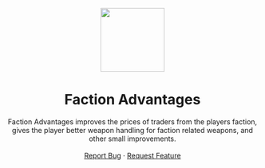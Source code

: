 <p align="center">
  <img src="https://i.imgur.com/pC2LDrv.png" width="128"/>
  <h1 align="center">Faction Advantages</h1>
  <p align="center">
    Faction Advantages improves the prices of traders from the players faction, gives the player better weapon handling for faction related weapons, and other small improvements.
    <br />
    <br />
    <a href="https://github.com/spt-mods/Weapon-Proficiency/issues">Report Bug</a>
  ·
  <a href="https://github.com/spt-mods/Weapon-Proficiency/issues">Request Feature</a>
  </p>
</p>
